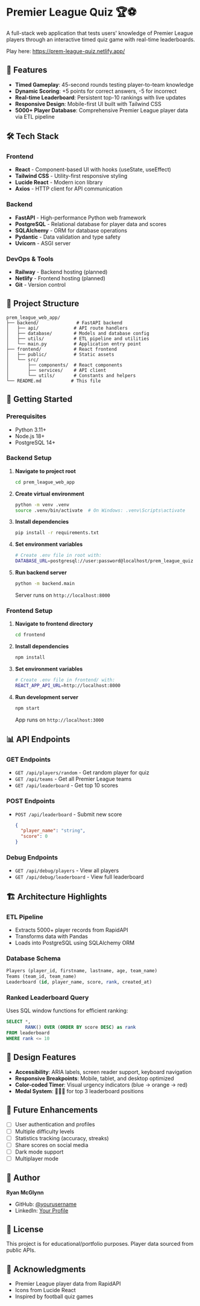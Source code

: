 # Premier League Quiz 🏆⚽

A full-stack web application that tests users' knowledge of Premier League players through an interactive timed quiz game with real-time leaderboards.

Play here: https://prem-league-quiz.netlify.app/

## 🎯 Features

- **Timed Gameplay**: 45-second rounds testing player-to-team knowledge
- **Dynamic Scoring**: +5 points for correct answers, -5 for incorrect
- **Real-time Leaderboard**: Persistent top-10 rankings with live updates
- **Responsive Design**: Mobile-first UI built with Tailwind CSS
- **5000+ Player Database**: Comprehensive Premier League player data via ETL pipeline

## 🛠️ Tech Stack

### Frontend
- **React** - Component-based UI with hooks (useState, useEffect)
- **Tailwind CSS** - Utility-first responsive styling
- **Lucide React** - Modern icon library
- **Axios** - HTTP client for API communication

### Backend
- **FastAPI** - High-performance Python web framework
- **PostgreSQL** - Relational database for player data and scores
- **SQLAlchemy** - ORM for database operations
- **Pydantic** - Data validation and type safety
- **Uvicorn** - ASGI server

### DevOps & Tools
- **Railway** - Backend hosting (planned)
- **Netlify** - Frontend hosting (planned)
- **Git** - Version control

## 📁 Project Structure

```
prem_league_web_app/
├── backend/              # FastAPI backend
│   ├── api/             # API route handlers
│   ├── database/        # Models and database config
│   ├── utils/           # ETL pipeline and utilities
│   └── main.py          # Application entry point
├── frontend/            # React frontend
│   ├── public/          # Static assets
│   └── src/
│       ├── components/  # React components
│       ├── services/    # API client
│       └── utils/       # Constants and helpers
└── README.md           # This file
```

## 🚀 Getting Started

### Prerequisites
- Python 3.11+
- Node.js 18+
- PostgreSQL 14+

### Backend Setup

1. **Navigate to project root**
   ```bash
   cd prem_league_web_app
   ```

2. **Create virtual environment**
   ```bash
   python -m venv .venv
   source .venv/bin/activate  # On Windows: .venv\Scripts\activate
   ```

3. **Install dependencies**
   ```bash
   pip install -r requirements.txt
   ```

4. **Set environment variables**
   ```bash
   # Create .env file in root with:
   DATABASE_URL=postgresql://user:password@localhost/prem_league_quiz
   ```

5. **Run backend server**
   ```bash
   python -m backend.main
   ```
   Server runs on `http://localhost:8000`

### Frontend Setup

1. **Navigate to frontend directory**
   ```bash
   cd frontend
   ```

2. **Install dependencies**
   ```bash
   npm install
   ```

3. **Set environment variables**
   ```bash
   # Create .env file in frontend/ with:
   REACT_APP_API_URL=http://localhost:8000
   ```

4. **Run development server**
   ```bash
   npm start
   ```
   App runs on `http://localhost:3000`

## 📊 API Endpoints

### GET Endpoints
- `GET /api/players/random` - Get random player for quiz
- `GET /api/teams` - Get all Premier League teams
- `GET /api/leaderboard` - Get top 10 scores

### POST Endpoints
- `POST /api/leaderboard` - Submit new score
  ```json
  {
    "player_name": "string",
    "score": 0
  }
  ```

### Debug Endpoints
- `GET /api/debug/players` - View all players
- `GET /api/debug/leaderboard` - View full leaderboard

## 🏗️ Architecture Highlights

### ETL Pipeline
- Extracts 5000+ player records from RapidAPI
- Transforms data with Pandas
- Loads into PostgreSQL using SQLAlchemy ORM

### Database Schema
```sql
Players (player_id, firstname, lastname, age, team_name)
Teams (team_id, team_name)
Leaderboard (id, player_name, score, rank, created_at)
```

### Ranked Leaderboard Query
Uses SQL window functions for efficient ranking:
```sql
SELECT *,
       RANK() OVER (ORDER BY score DESC) as rank
FROM leaderboard
WHERE rank <= 10
```

## 🎨 Design Features

- **Accessibility**: ARIA labels, screen reader support, keyboard navigation
- **Responsive Breakpoints**: Mobile, tablet, and desktop optimized
- **Color-coded Timer**: Visual urgency indicators (blue → orange → red)
- **Medal System**: 🥇🥈🥉 for top 3 leaderboard positions

## 📝 Future Enhancements

- [ ] User authentication and profiles
- [ ] Multiple difficulty levels
- [ ] Statistics tracking (accuracy, streaks)
- [ ] Share scores on social media
- [ ] Dark mode support
- [ ] Multiplayer mode

## 👤 Author

**Ryan McGlynn**
- GitHub: [@yourusername](https://github.com/yourusername)
- LinkedIn: [Your Profile](https://linkedin.com/in/yourprofile)

## 📄 License

This project is for educational/portfolio purposes. Player data sourced from public APIs.

## 🙏 Acknowledgments

- Premier League player data from RapidAPI
- Icons from Lucide React
- Inspired by football quiz games
